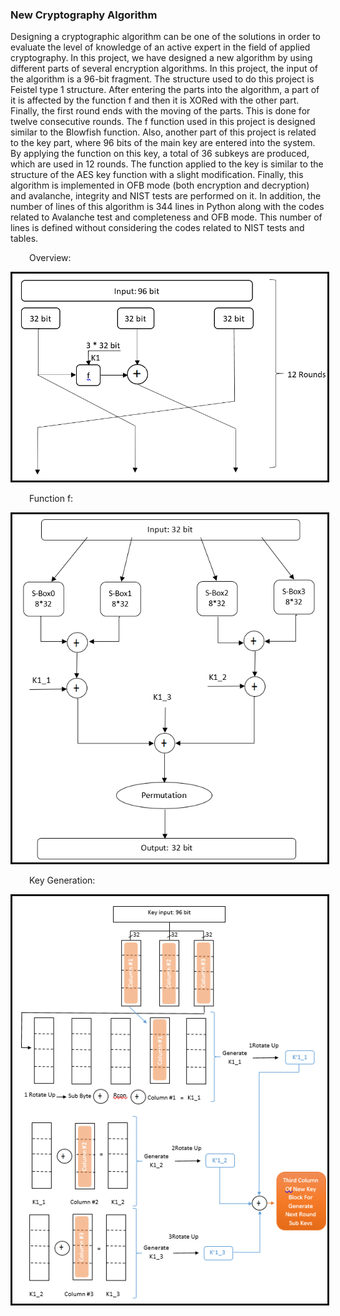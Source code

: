 ### New Cryptography Algorithm

Designing a cryptographic algorithm can be one of the solutions in order to evaluate the level of knowledge of an active expert in the field of applied cryptography. In this project, we have designed a new algorithm by using different parts of several encryption algorithms. In this project, the input of the algorithm is a 96-bit fragment. The structure used to do this project is Feistel type 1 structure. After entering the parts into the algorithm, a part of it is affected by the function f and then it is XORed with the other part. Finally, the first round ends with the moving of the parts. This is done for twelve consecutive rounds. The f function used in this project is designed similar to the Blowfish function. Also, another part of this project is related to the key part, where 96 bits of the main key are entered into the system. By applying the function on this key, a total of 36 subkeys are produced, which are used in 12 rounds. The function applied to the key is similar to the structure of the AES key function with a slight modification. Finally, this algorithm is implemented in OFB mode (both encryption and decryption) and avalanche, integrity and NIST tests are performed on it. In addition, the number of lines of this algorithm is 344 lines in Python along with the codes related to Avalanche test and completeness and OFB mode. This number of lines is defined without considering the codes related to NIST tests and tables.

<p style='padding-left: 30px;'> Overview:</p>
<img style='border: 3px solid #111;width: 600px;' alt="Cryptography Algorithm" src="/newCryptographyAlg/images/Cryptography Alg. pic1.png">

<p style='padding-left: 30px;'> Function f:</p>
<img style='border: 3px solid #111;width: 600px;' alt="Cryptography Algorithm" src="/newCryptographyAlg/images/Cryptography Alg. pic2.png">

<p style='padding-left: 30px;'> Key Generation:</p>
<img style='border: 3px solid #111;width: 600px;' alt="Cryptography Algorithm" src="/newCryptographyAlg/images/Cryptography Alg. pic3.png">
